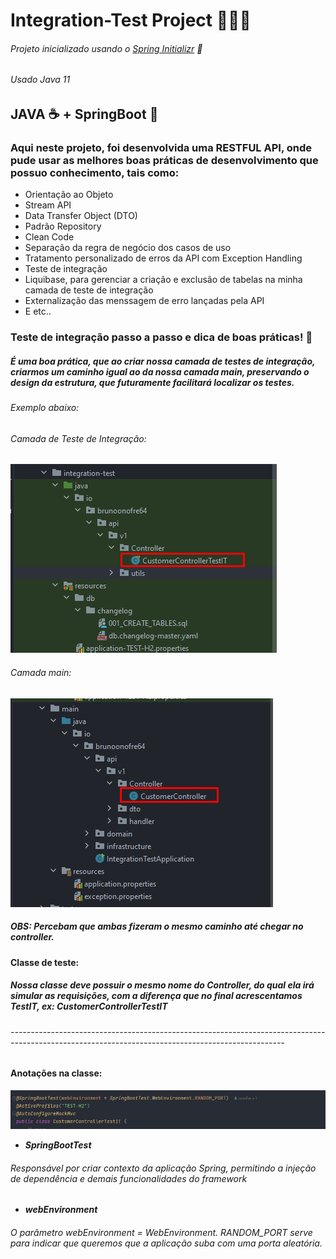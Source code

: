 # Integration-Test Project 👨🏻‍💻
###### Projeto inicializado usando o [Spring Initializr](https://start.spring.io/) 🍃
###### Usado Java 11
## JAVA ☕ + SpringBoot 🍃
### Aqui neste projeto, foi desenvolvida uma RESTFUL API, onde pude usar as melhores boas práticas de desenvolvimento que possuo conhecimento, tais como:

* Orientação ao Objeto
* Stream API
* Data Transfer Object (DTO)
* Padrão Repository
* Clean Code
* Separação da regra de negócio dos casos de uso
* Tratamento personalizado de erros da API com Exception Handling
* Teste de integração
* Liquibase, para gerenciar a criação e exclusão de tabelas na minha camada de teste de integração
* Externalização das menssagem de erro lançadas pela API
* E etc..

### Teste de integração passo a passo e dica de boas práticas! 📝

##### É uma boa prática, que ao criar nossa camada de testes de integração, criarmos um caminho igual ao da nossa camada *****main*****, preservando o design da estrutura, que futuramente facilitará localizar os testes.
###### Exemplo abaixo:
###### Camada de Teste de Integração:

![Camada de teste de integração](images/integracao.jpg)

###### Camada main:

![Camada main](images/mainn.jpg)

##### OBS: Percebam que ambas fizeram o mesmo caminho até chegar no controller.


#### ****Classe de teste:****
##### Nossa classe deve possuir o mesmo nome do Controller, do qual ela irá simular as requisições, com a diferença que no final acrescentamos *****TestIT*****, ex: ******CustomerControllerTestIT******
###### --------------------------------------------------------------------------------------------------------------------------------------------------

#### Anotações na classe:

![Camada main](images/anotacoes.jpg)

* *****SpringBootTest*****
###### Responsável por criar contexto da aplicação Spring, permitindo a injeção de dependência e demais funcionalidades do framework
* *****webEnvironment*****
###### O parâmetro webEnvironment = WebEnvironment. RANDOM_PORT serve para indicar que queremos que a aplicação suba com uma porta aleatória.







 
